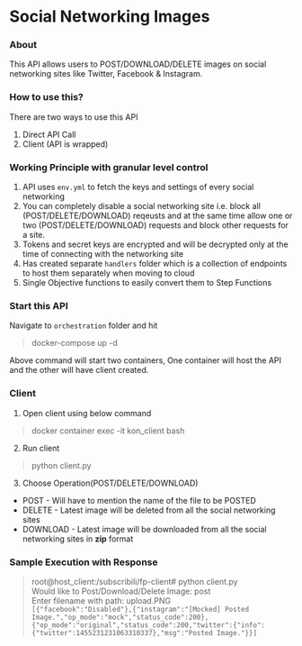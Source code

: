 # Social Networking Images
### About
<p>
This API allows users to POST/DOWNLOAD/DELETE images on social networking sites like Twitter, Facebook & Instagram.
</p>

### How to use this?
There are two ways to use this API
1. Direct API Call
2. Client (API is wrapped)

### Working Principle with granular level control
1. API uses `env.yml` to fetch the keys and settings of every social networking
2. You can completely disable a social networking site i.e. block all (POST/DELETE/DOWNLOAD) reqeusts and at the same time allow one or two (POST/DELETE/DOWNLOAD) requests and block other requests for a site.
3. Tokens and secret keys are encrypted and will be decrypted only at the time of connecting with the networking site
4. Has created separate `handlers` folder which is a collection of endpoints to host them separately when moving to cloud
5. Single Objective functions to easily convert them to Step Functions

### Start this API
Navigate to `orchestration` folder and hit

> docker-compose up -d

Above command will start two containers, One container will host the API and the other will have client created.

### Client
1. Open client using below command
> docker container exec -it kon_client bash

2. Run client
> python client.py

3. Choose Operation(POST/DELETE/DOWNLOAD)
- POST - Will have to mention the name of the file to be POSTED
- DELETE - Latest image will be deleted from all the social networking sites
- DOWNLOAD - Latest image will be downloaded from all the social networking sites in **zip** format

### Sample Execution with Response
> root@host_client:/subscribili/fp-client# python client.py <br>
> Would like to Post/Download/Delete Image: post <br>
> Enter filename with path: upload.PNG <br>
`[{"facebook":"Disabled"},{"instagram":"[Mocked] Posted Image.","op_mode":"mock","status_code":200},{"op_mode":"original","status_code":200,"twitter":{"info":{"twitter":1455231231063310337},"msg":"Posted Image."}}]`
